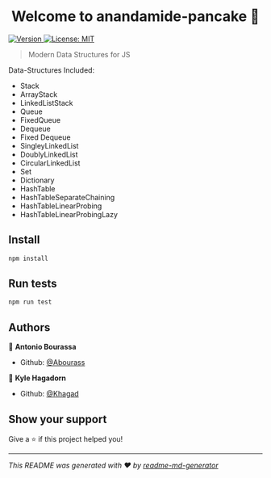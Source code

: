 <h1 align="center">Welcome to anandamide-pancake 👋</h1>
<p>
  <a href="https://www.npmjs.com/package/anandamide-pancake" target="_blank">
    <img alt="Version" src="https://img.shields.io/npm/v/anandamide-pancake.svg">
  </a>
  <a href="#" target="_blank">
    <img alt="License: MIT" src="https://img.shields.io/badge/License-MIT-yellow.svg" />
  </a>
</p>

> Modern Data Structures for JS

Data-Structures Included:

* Stack
* ArrayStack
* LinkedListStack
* Queue
* FixedQueue
* Dequeue
* Fixed Dequeue
* SingleyLinkedList
* DoublyLinkedList
* CircularLinkedList
* Set
* Dictionary
* HashTable
* HashTableSeparateChaining
* HashTableLinearProbing
* HashTableLinearProbingLazy

## Install

```sh
npm install
```

## Run tests

```sh
npm run test
```

## Authors

👤 **Antonio Bourassa**

* Github: [@Abourass](https://github.com/Abourass)

👤 **Kyle Hagadorn**

* Github: [@Khagad](https://github.com/KyleHagad)

## Show your support

Give a ⭐️ if this project helped you!

***
_This README was generated with ❤️ by [readme-md-generator](https://github.com/kefranabg/readme-md-generator)_
